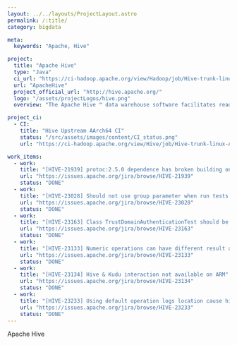 ```yaml
---
layout: ../../layouts/ProjectLayout.astro
permalink: /:title/
category: bigdata

meta:
  keywords: "Apache, Hive"

project:
  title: "Apache Hive"
  type: "Java"
  ci_url: "https://ci-hadoop.apache.org/view/Hadoop/job/Hive-trunk-linux-ARM/"
  url: "ApacheHive"
  project_official_url: "http://hive.apache.org/"
  logo: "/assets/projectLogos/hive.png"
  overview: "The Apache Hive ™ data warehouse software facilitates reading, writing, and managing large datasets residing in distributed storage using SQL. Structure can be projected onto data already in storage. A command line tool and JDBC driver are provided to connect users to Hive."

project_ci:
  - CI:
    title: "Hive Upstream AArch64 CI"
    status: "/src/assets/images/content/CI_status.png"
    url: "https://ci-hadoop.apache.org/view/Hive/job/Hive-trunk-linux-ARM/"

work_items:
  - work:
    title: "[HIVE-21939] protoc:2.5.0 dependence has broken building on aarch64"
    url: "https://issues.apache.org/jira/browse/HIVE-21939"
    status: "DONE"
  - work:
    title: "[HIVE-23028] Should not use group parameter when run tests in standalone-metastore-common"
    url: "https://issues.apache.org/jira/browse/HIVE-23028"
    status: "DONE"
  - work:
    title: "[HIVE-23163] Class TrustDomainAuthenticationTest should be abstract"
    url: "https://issues.apache.org/jira/browse/HIVE-23163"
    status: "DONE"
  - work:
    title: "[HIVE-23133] Numeric operations can have different result across hardware archs"
    url: "https://issues.apache.org/jira/browse/HIVE-23133"
    status: "DONE"
  - work:
    title: "[HIVE-23134] Hive & Kudu interaction not available on ARM"
    url: "https://issues.apache.org/jira/browse/HIVE-23134"
    status: "DONE"
  - work:
    title: "[HIVE-23233] Using default operation logs location cause hive service session testing failed"
    url: "https://issues.apache.org/jira/browse/HIVE-23233"
    status: "DONE"
---
```


<p>Apache Hive</p>
